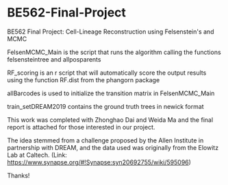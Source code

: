 # BE562-Final-Project
BE562 Final Project: Cell-Lineage Reconstruction using Felsenstein's and MCMC

FelsenMCMC_Main is the script that runs the algorithm calling the functions felsensteintree and allposparents

RF_scoring is an r script that will automatically score the output results using the function RF.dist from the phangorn package

allBarcodes is used to initialize the transition matrix in FelsenMCMC_Main

train_setDREAM2019 contains the ground truth trees in newick format

This work was completed with Zhonghao Dai and Weida Ma and the final report is attached for those interested in our project. 

The idea stemmed from a challenge proposed by the Allen Institute in partnership with DREAM, and the data used was originally from the Elowitz Lab at Caltech. (Link: https://www.synapse.org/#!Synapse:syn20692755/wiki/595096) 

Thanks!
